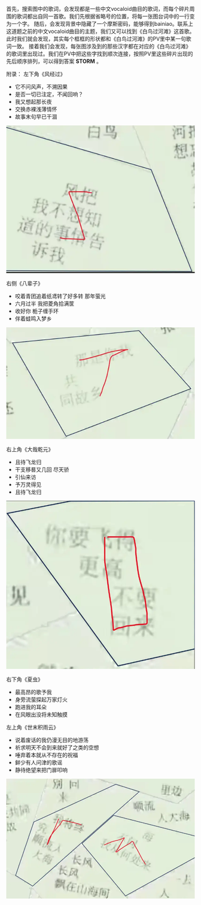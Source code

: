 首先，搜索图中的歌词，会发现都是一些中文vocaloid曲目的歌词，而每个碎片周围的歌词都出自同一首歌。我们先根据省略号的位置，将每一张图台词中的一行变为一个字。
随后，会发现背景中隐藏了一个摩斯密码，能够得到bainiao。联系上这道题之前的中文vocaloid曲目的主题，我们又可以找到《白鸟过河滩》这首歌。此时我们就会发现，其实每个框框的形状都和《白鸟过河滩》的PV里中某一句歌词一致。
接着我们会发现，每张图涉及到的那些汉字都在对应的《白鸟过河滩》的歌词里出现过。我们在PV中把这些字找到顺次连接，按照PV里这些碎片出现的先后顺序排列，可以得到答案 **STORM** 。

附录：
左下角《风经过》
- 它不问风声，不溯因果
- 是否一切已注定，不闻回响？
- 我又想起那长夜
- 交换赤裸浅薄情怀
- 故事末句早已干涸

<img class="puzzle-image" src="media/solution/day1_03/1.webp" alt="">

右侧《八辈子》
- 咬着青团追着纸鸢转了好多转 那年萤光
- 六月过半 我把菱角拾满筐
- 收好你 栀子缠手环
- 伴着蛙鸣入梦乡

<img class="puzzle-image" src="media/solution/day1_03/2.webp" alt="">

右上角《大哉乾元》
- 且待飞龙归
- 干支移晷又几回 尽天骄
- 引仙来访
- 予万灵得见
- 且待飞龙归

<img class="puzzle-image" src="media/solution/day1_03/3.webp" alt="">

右下角《夏虫》
- 最高昂的歌予我
- 身旁流萤探起万家灯火
- 跑进我的耳朵
- 在风眼出没将未知触摸

左上角《世末积雨云》
- 说着废话的我仍漫无目的地游荡
- 祈求明天不会到来就好了之类的空想
- 唾弃着本就从不存在的祝福
- 鲜少有人问津的歌谣
- 静待绝望来把门扉叩响

<img class="puzzle-image" src="media/solution/day1_03/4.webp" alt="">